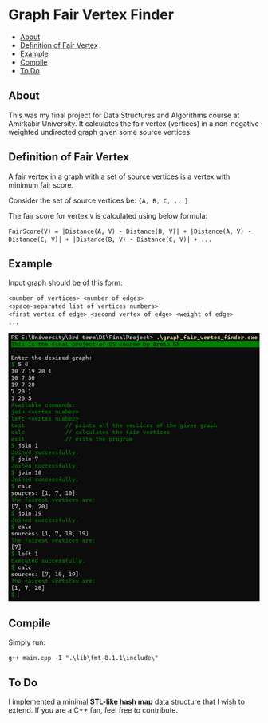 
# Graph Fair Vertex Finder

- [About](#about)
- [Definition of Fair Vertex](#definition-of-fair-vertex)
- [Example](#example)
- [Compile](#compile)
- [To Do](#to-do)

## About
This was my final project for Data Structures and Algorithms course at Amirkabir University.
It calculates the fair vertex (vertices) in a non-negative weighted undirected graph given some source vertices.

## Definition of Fair Vertex
A fair vertex in a graph with a set of source vertices is a vertex with minimum fair score.

Consider the set of source vertices be: `{A, B, C, ...}`

The fair score for vertex `V` is calculated using below formula:

```
FairScore(V) = |Distance(A, V) - Distance(B, V)| + |Distance(A, V) - Distance(C, V)| + |Distance(B, V) - Distance(C, V)| + ...
```

## Example
Input graph should be of this form:
```
<number of vertices> <number of edges>
<space-separated list of vertices numbers>
<first vertex of edge> <second vertex of edge> <weight of edge>
...
```
![Example](/doc/screenshot.png "Example")

## Compile
Simply run:
```
g++ main.cpp -I ".\lib\fmt-8.1.1\include\"
```

## To Do
I implemented a minimal **[STL-like hash map](hash_map.hpp)** data structure that I wish to extend.
If you are a C++ fan, feel free to contribute.
